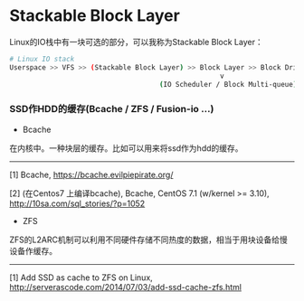 # Stackable Block Layer

Linux的IO栈中有一块可选的部分，可以我称为Stackable Block Layer：

```bash
# Linux IO stack
Userspace >> VFS >> (Stackable Block Layer) >> Block Layer >> Block Drivers >> Storage Hardware
                                                    v
                                     (IO Scheduler / Block Multi-queue)
```


### SSD作HDD的缓存(Bcache / ZFS / Fusion-io ...)

* Bcache

在内核中。一种块层的缓存。比如可以用来将ssd作为hdd的缓存。

---

[1] Bcache, https://bcache.evilpiepirate.org/

[2] (在Centos7 上编译bcache), Bcache, CentOS 7.1 (w/kernel >= 3.10), http://10sa.com/sql_stories/?p=1052


* ZFS

ZFS的L2ARC机制可以利用不同硬件存储不同热度的数据，相当于用块设备给慢设备作缓存。

---

[1] Add SSD as cache to ZFS on Linux, http://serverascode.com/2014/07/03/add-ssd-cache-zfs.html